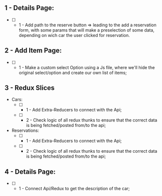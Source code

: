 ## 1 - Details Page:
  - [ ] - 1 - Add path to the reserve button => leading to the add a reservation form, with some params that will make a preselection of some data, depending on wich car the user clicked for reservation.

## 2 - Add Item Page:

  - [ ] - 1 - Make a custom select Option using a Js file, 
  where we'll hide the original select/option and create our own list of items;

## 3 - Redux Slices

- Cars:
  - [ ] - 1 - Add Extra-Reducers to connect with the Api;
  - [ ] - 2 - Check logic of all redux thunks to ensure that the correct data is being fetched/posted from/to the api;
- Reservations:
  - [ ] - 1 - Add Extra-Reducers to connect with the Api;
  - [ ] - 2 - Check logic of all redux thunks to ensure that the correct data is being fetched/posted from/to the api;

## 4 - Details Page:
  - [ ] - 1 - Connect Api/Redux to get the description of the car;
